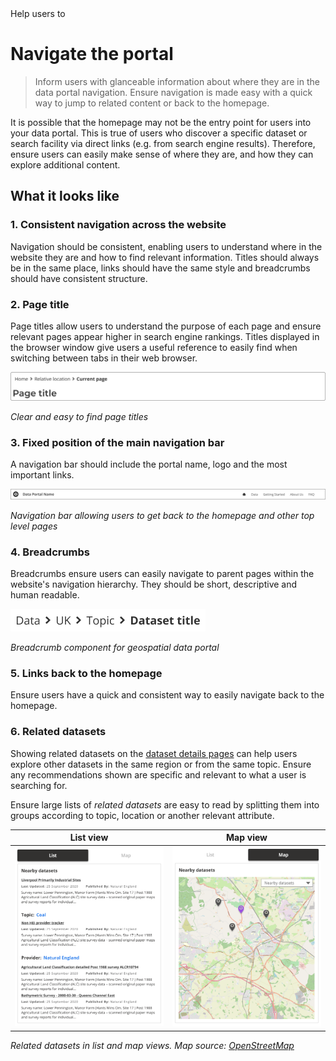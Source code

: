 <div class="small-heading">Help users to</div>

# Navigate the portal

> Inform users with glanceable information about where they are in the data portal navigation. Ensure navigation is made easy with a quick way to jump to related content or back to the homepage.

It is possible that the homepage may not be the entry point for users into your data portal. This is true of users who discover a specific dataset or search facility via direct links (e.g. from search engine results). Therefore, ensure users can easily make sense of where they are, and how they can explore additional content.

## What it looks like

### 1. Consistent navigation across the website

Navigation should be consistent, enabling users to understand where in the website they are and how to find relevant information. Titles should always be in the same place, links should have the same style and breadcrumbs should have consistent structure. 

### 2. Page title

Page titles allow users to understand the purpose of each page and ensure relevant pages appear higher in search engine rankings. Titles displayed in the browser window give users a useful reference to easily find when switching between tabs in their web browser.

<div class="image-container">

![Page title for geospatial data portal](../../_media/help-navigate/simple-title.png)

*Clear and easy to find page titles*

</div>

### 3. Fixed position of the main navigation bar

A navigation bar should include the portal name, logo and the most important links.

<div class="image-container">

![Navigation bar for geospatial data portal](../../_media/check-portal-is-relevant/navbar.png)

*Navigation bar allowing users to get back to the homepage and other top level pages*

</div>

### 4. Breadcrumbs

Breadcrumbs ensure users can easily navigate to parent pages within the website's navigation hierarchy. They should be short, descriptive and human readable.

<div class="image-container">

![Breadcrumb component for geospatial data portal](../../_media/help-navigate/breadcrumbs.png)

*Breadcrumb component for geospatial data portal*

</div>

### 5. Links back to the homepage

Ensure users have a quick and consistent way to easily navigate back to the homepage.

### 6. Related datasets

Showing related datasets on the [dataset details pages](/main-content/pages/dataset-details) can help users explore other datasets in the same region or from the same topic. Ensure any recommendations shown are specific and relevant to what a user is searching for.

Ensure large lists of *related datasets* are easy to read by splitting them into groups according to topic, location or another relevant attribute.

<div class="image-container">

List view             |  Map view
:-------------------------:|:-------------------------:
![Search results on geospatial data portal displayed as a list](../../_media/assess-dataset-relevance/similar-datasets.png) | ![Search results on geospatial data portal displayed on a map](../../_media/assess-dataset-relevance/nearby-datasets.png)

*Related datasets in list and map views. Map source: [OpenStreetMap](https://www.openstreetmap.org)*

</div>
<!--
## When to use
To be used on every page throughout the data portal and to highlight which page the user is currently on.
-->

<!-- Additional information can be presented in dropdown menus -->
<!--
<details>
<summary>Essential components</summary>
<br>
Below is a checklist of components/information that are relevant for this task.
These components can be arranged in many ways, but the ones with highest relevance should be the most visible/accessible.
?> 1 - high relevance, 2 - medium relevance, 3 - low relevance
-->
<!-- Table of component start -->
<!--
| Component      | Description                                              | Relevance |
|----------------|----------------------------------------------------------|:---------:|
| Page title     | A clear page title that can help users orient themselves |     1     |
| Breadcrumbs    | Breadcrumbs allowing users easily jump to parent folders |     1     |
| Navigation bar | Navigation bar including homepage link and search bar    |     1     |
<!--
</details>
-->
